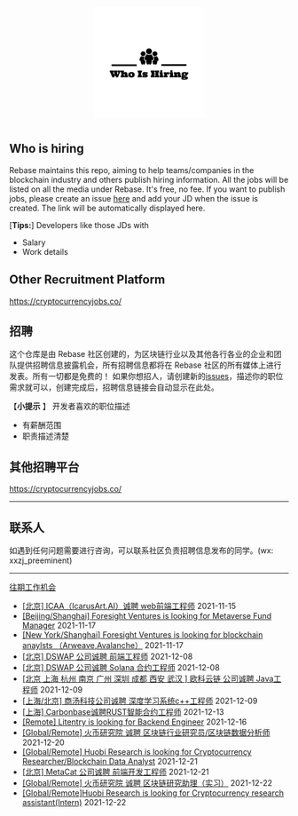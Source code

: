 <div align="center">
  <img src="./logo.png" style="margin: 0 auto 10px;" width="200"/>
</div>


## Who is hiring
Rebase maintains this repo, aiming to help teams/companies in the blockchain industry and others publish hiring information. All the jobs will be listed on all the media under Rebase. It's free, no fee.
If you want to publish jobs, please create an issue [here](https://github.com/rebase-network/who-is-hiring/issues/) and add your JD when the issue is created. The link will be automatically displayed here.

[**Tips:**]
Developers like those JDs with
- Salary
- Work details

## Other  Recruitment  Platform

https://cryptocurrencyjobs.co/

## 招聘
这个仓库是由 Rebase 社区创建的，为区块链行业以及其他各行各业的企业和团队提供招聘信息披露机会，所有招聘信息都将在 Rebase 社区的所有媒体上进行发表。所有一切都是免费的！
如果你想招人，请创建新的[issues](https://github.com/rebase-network/who-is-hiring/issues/)，描述你的职位需求就可以，创建完成后，招聘信息链接会自动显示在此处。

【**小提示**  】
开发者喜欢的职位描述
- 有薪酬范围
- 职责描述清楚

## 其他招聘平台
https://cryptocurrencyjobs.co/

---

## 联系人
如遇到任何问题需要进行咨询，可以联系社区负责招聘信息发布的同学。(wx: xxzj_preeminent)

---

[往期工作机会](./jobs.md)

- [[北京] ICAA（IcarusArt.AI）诚聘 web前端工程师](https://github.com/rebase-network/who-is-hiring/issues/45) 2021-11-15
- [[Beijing/Shanghai] Foresight Ventures is looking for Metaverse Fund Manager](https://github.com/rebase-network/who-is-hiring/issues/46) 2021-11-17
- [[New York/Shanghai] Foresight Ventures is looking for blockchain anaylsts （Arweave,Avalanche）](https://github.com/rebase-network/who-is-hiring/issues/47) 2021-11-17
- [[北京] DSWAP 公司诚聘 前端工程师](https://github.com/rebase-network/who-is-hiring/issues/48) 2021-12-08
- [[北京] DSWAP 公司诚聘 Solana 合约工程师](https://github.com/rebase-network/who-is-hiring/issues/49) 2021-12-08
- [[北京 上海 杭州 南京 广州 深圳 成都 西安 武汉 ] 欧科云链 公司诚聘 Java工程师](https://github.com/rebase-network/who-is-hiring/issues/50) 2021-12-09
- [[上海/北京] 商汤科技公司诚聘 深度学习系统c++工程师](https://github.com/rebase-network/who-is-hiring/issues/51) 2021-12-09
- [[上海] Carbonbase诚聘RUST智能合约工程师](https://github.com/rebase-network/who-is-hiring/issues/52) 2021-12-13
- [[Remote] Litentry is looking for Backend Engineer](https://github.com/rebase-network/who-is-hiring/issues/53) 2021-12-16
- [[Global/Remote] 火币研究院 诚聘 区块链行业研究员/区块链数据分析师](https://github.com/rebase-network/who-is-hiring/issues/54) 2021-12-20
- [[Global/Remote] Huobi Research is looking for Cryptocurrency Researcher/Blockchain Data Analyst](https://github.com/rebase-network/who-is-hiring/issues/55) 2021-12-21
- [[北京] MetaCat 公司诚聘 前端开发工程师](https://github.com/rebase-network/who-is-hiring/issues/56) 2021-12-21
- [[Global/Remote] 火币研究院 诚聘 区块链研究助理（实习）](https://github.com/rebase-network/who-is-hiring/issues/57) 2021-12-22
- [[Global/Remote]Huobi Research is looking for Cryptocurrency research assistant(Intern)](https://github.com/rebase-network/who-is-hiring/issues/58) 2021-12-22
